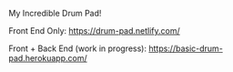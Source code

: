 My Incredible Drum Pad!

Front End Only: https://drum-pad.netlify.com/

Front + Back End (work in progress): https://basic-drum-pad.herokuapp.com/
